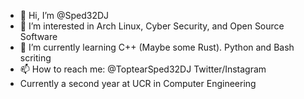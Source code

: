 - 👋 Hi, I’m @Sped32DJ
- 👀 I’m interested in Arch Linux, Cyber Security, and Open Source Software
- 🌱 I’m currently learning C++ (Maybe some Rust). Python and Bash scriting
- 📫 How to reach me: @ToptearSped32DJ Twitter/Instagram
- Currently a second year at UCR in Computer Engineering
<!---
Sped32DJ/Sped32DJ is a ✨ special ✨ repository because its `README.md` (this file) appears on your GitHub profile.
You can click the Preview link to take a look at your changes.
--->
